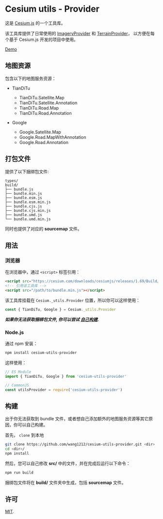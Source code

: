 # Cesium utils - Provider

这是 [Cesium.js](https://cesium.com/cesiumjs/) 的一个工具库。

该工具库提供了日常使用的 [ImageryProvider](https://cesium.com/docs/cesiumjs-ref-doc/ImageryProvider.html) 和 [TerrainProvider](https://cesium.com/docs/cesiumjs-ref-doc/TerrainProvider.html)， 以方便在每个基于 Cesium.js 开发的项目中使用。

[Demo](./test/index.html)

## 地图资源

包含以下的地图服务资源：

-   TianDiTu

    -   TianDiTu.Satellite.Map
    -   TianDiTu.Satellite.Annotation
    -   TianDiTu.Road.Map
    -   TianDiTu.Road.Annotation

-   Google

    -   Google.Satellite.Map
    -   Google.Road.MapWithAnnotation
    -   Google.Road.Annotation

## 打包文件

提供了以下捆绑包文件:

    types/
    build/
    ├── bundle.js
    ├── bundle.min.js
    ├── bundle.esm.js
    ├── bundle.esm.min.js
    ├── bundle.cjs.js
    ├── bundle.cjs.min.js
    ├── bundle.umd.js
    └── bundle.umd.min.js

同时也提供了对应的 **sourcemap** 文件。

## 用法

### 浏览器

在浏览器中，通过 `<script>` 标签引用：

```html
<script src="https://cesium.com/downloads/cesiumjs/releases/1.69/Build/Cesium/Cesium.js"></script>
<!-- 引用该工具库 -->
<script src="/path/to/bundle.min.js"></script>
```

该工具库挂载在 `Cesium._utils.Provider` 位置，所以你可以这样使用：

```js
const { TianDiTu, Google } = Cesium._utils.Provider
```

**_如果你无法获取捆绑包文件, 你可以尝试 [自己构建](#build)._**

### Node.js

通过 npm 安装：

```bash
npm install cesium-utils-provider
```

这样使用：

```js
// ES Module
import { TianDiTu, Google } from 'cesium-utils-provider'

// CommonJS
const utilsProvider = require('cesium-utils-provider')
```

## 构建

出于你无法获取到 bundle 文件，或者想自己添加额外的地图服务资源等其它原因，你可以自己构建。

首先， `clone` 到本地

```bash
git clone https://github.com/wang1212/cesium-utils-provider.git <dir>
cd <dir>/
npm install
```

然后，您可以自己修改 **src/** 中的文件，并在完成后运行以下命令：

```bash
npm run build
```

捆绑包文件将在 **build/** 文件夹中生成，包括 **sourcemap** 文件。

## 许可

[MIT](./LICENSE).
